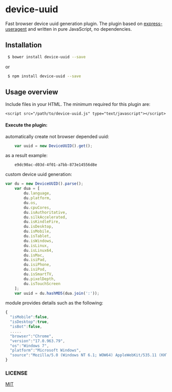 # device-uuid
Fast browser device uuid generation plugin. The plugin based on [express-useragent](https://github.com/biggora/express-useragent) and written in pure JavaScript, no dependencies.

## Installation

```bash
 $ bower install device-uuid --save
```
or
```bash
 $ npm install device-uuid --save
```

## Usage overview

Include files in your HTML. The minimum required for this plugin are:

    <script src="/path/to/device-uuid.js" type="text/javascript"></script>

#### Execute the plugin:
automatically create not browser depended uuid:
```javascript
    var uuid = new DeviceUUID().get();
```
as a result example:
```
    e9dc90ac-d03d-4f01-a7bb-873e14556d8e
```

custom device uuid generation:
```javascript
var du = new DeviceUUID().parse();
    var dua = [
        du.language,
        du.platform,
        du.os,
        du.cpuCores,
        du.isAuthoritative,
        du.silkAccelerated,
        du.isKindleFire,
        du.isDesktop,
        du.isMobile,
        du.isTablet,
        du.isWindows,
        du.isLinux,
        du.isLinux64,
        du.isMac,
        du.isiPad,
        du.isiPhone,
        du.isiPod,
        du.isSmartTV,
        du.pixelDepth,
        du.isTouchScreen
    ];
    var uuid = du.hashMD5(dua.join(':'));
```


module provides details such as the following:

```js
{
  "isMobile":false,
  "isDesktop":true,
  "isBot":false,
  .....
  "browser":"Chrome",
  "version":"17.0.963.79",
  "os":"Windows 7",
  "platform":"Microsoft Windows",
  "source":"Mozilla/5.0 (Windows NT 6.1; WOW64) AppleWebKit/535.11 (KHTML, like Gecko) Chrome/17.0.963.79..."
}

```

### LICENSE

[MIT](LICENSE)

